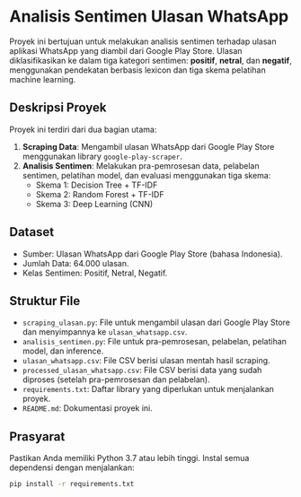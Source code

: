 # Analisis Sentimen Ulasan WhatsApp

Proyek ini bertujuan untuk melakukan analisis sentimen terhadap ulasan aplikasi WhatsApp yang diambil dari Google Play Store. Ulasan diklasifikasikan ke dalam tiga kategori sentimen: **positif**, **netral**, dan **negatif**, menggunakan pendekatan berbasis lexicon dan tiga skema pelatihan machine learning.

## Deskripsi Proyek
Proyek ini terdiri dari dua bagian utama:
1. **Scraping Data**: Mengambil ulasan WhatsApp dari Google Play Store menggunakan library `google-play-scraper`.
2. **Analisis Sentimen**: Melakukan pra-pemrosesan data, pelabelan sentimen, pelatihan model, dan evaluasi menggunakan tiga skema:
   - Skema 1: Decision Tree + TF-IDF
   - Skema 2: Random Forest + TF-IDF
   - Skema 3: Deep Learning (CNN)

## Dataset
- Sumber: Ulasan WhatsApp dari Google Play Store (bahasa Indonesia).
- Jumlah Data: 64.000 ulasan.
- Kelas Sentimen: Positif, Netral, Negatif.

## Struktur File
- `scraping_ulasan.py`: File untuk mengambil ulasan dari Google Play Store dan menyimpannya ke `ulasan_whatsapp.csv`.
- `analisis_sentimen.py`: File untuk pra-pemrosesan, pelabelan, pelatihan model, dan inference.
- `ulasan_whatsapp.csv`: File CSV berisi ulasan mentah hasil scraping.
- `processed_ulasan_whatsapp.csv`: File CSV berisi data yang sudah diproses (setelah pra-pemrosesan dan pelabelan).
- `requirements.txt`: Daftar library yang diperlukan untuk menjalankan proyek.
- `README.md`: Dokumentasi proyek ini.

## Prasyarat
Pastikan Anda memiliki Python 3.7 atau lebih tinggi. Instal semua dependensi dengan menjalankan:
```bash
pip install -r requirements.txt
